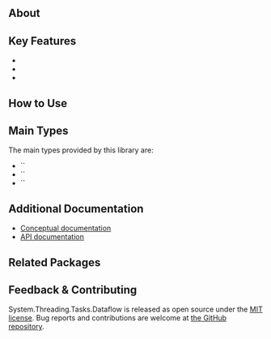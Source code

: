 ## About

<!-- A description of the package and where one can find more documentation -->



## Key Features

<!-- The key features of this package -->

*
*
*

## How to Use

<!-- A compelling example on how to use this package with code, as well as any specific guidelines for when to use the package -->

## Main Types

<!-- The main types provided in this library -->

The main types provided by this library are:

* ``
* ``
* ``

## Additional Documentation

<!-- Links to further documentation. Remove conceptual documentation if not available for the library. -->

* [Conceptual documentation](https://learn.microsoft.com/dotnet/standard/serialization/**LIBRARYNAME**/overview)
* [API documentation](https://learn.microsoft.com/dotnet/api/**LIBRARYNAME**)

## Related Packages

<!-- The related packages associated with this package -->

## Feedback & Contributing

<!-- How to provide feedback on this package and contribute to it -->

System.Threading.Tasks.Dataflow is released as open source under the [MIT license](https://licenses.nuget.org/MIT). Bug reports and contributions are welcome at [the GitHub repository](https://github.com/dotnet/runtime).